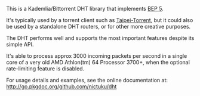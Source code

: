 This is a Kademlia/Bittorrent DHT library that implements [BEP
5](http://www.bittorrent.org/beps/bep_0005.html).

It's typically used by a torrent client such as
[Taipei-Torrent](http://github.com/nictuku/Taipei-Torrent), but it could also
be used by a standalone DHT routers, or for other more creative purposes.

The DHT performs well and supports the most important features despite its
simple API.

It's able to process approx 3000 incoming packets per second in a single core of
a very old AMD Athlon(tm) 64 Processor 3700+, when the optional rate-limiting
feature is disabled.

For usage details and examples, see the online documentation at:
http://go.pkgdoc.org/github.com/nictuku/dht

